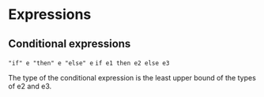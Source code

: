 # Expressions

## Conditional expressions

`"if" e "then" e "else" e`
`if e1 then e2 else e3`

The type of the conditional expression is the least upper bound of the types of
e2 and e3.
